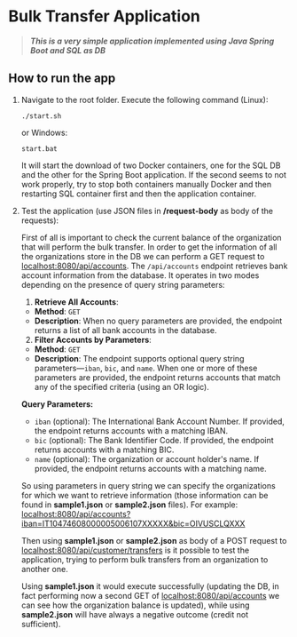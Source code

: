 # Bulk Transfer Application

>
> ***This is a very simple application implemented using Java Spring Boot and SQL as DB***
>

## How to run the app

1. Navigate to the root folder. Execute the following command (Linux):

    ```pwsh
    ./start.sh

    ```

    or Windows:

     ```pwsh
    start.bat

    ```

    It will start the download of two Docker containers, one for the SQL DB and the other for the Spring Boot application. If the second seems to not work properly, try to stop both containers manually Docker and then restarting SQL container first and then the application container.

2. Test the application (use JSON files in **/request-body** as body of the requests):

    First of all is important to check the current balance of the organization that will perform the bulk transfer. In order to get the information of all the organizations store in the DB we can perform a GET request to [localhost:8080/api/accounts](http://localhost:8080/api/accounts). The `/api/accounts` endpoint retrieves bank account information from the database. It operates in two modes depending on the presence of query string parameters:

    1. **Retrieve All Accounts**:  
    - **Method**: `GET`
    - **Description**: When no query parameters are provided, the endpoint returns a list of all bank accounts in the database.

    2. **Filter Accounts by Parameters**:  
    - **Method**: `GET`
    - **Description**: The endpoint supports optional query string parameters—`iban`, `bic`, and `name`. When one or more of these parameters are provided, the endpoint returns accounts that match any of the specified criteria (using an OR logic).

    **Query Parameters:**

    - `iban` (optional): The International Bank Account Number. If provided, the endpoint returns accounts with a matching IBAN.
    - `bic` (optional): The Bank Identifier Code. If provided, the endpoint returns accounts with a matching BIC.
    - `name` (optional): The organization or account holder's name. If provided, the endpoint returns accounts with a matching name.

    So using parameters in query string we can specify the organizations for which we want to retrieve information (those information can be found in **sample1.json** or **sample2.json** files). For example:
    [localhost:8080/api/accounts?iban=IT10474608000005006107XXXXX&bic=OIVUSCLQXXX](http://localhost:8080/api/accounts?iban=IT10474608000005006107XXXXX&bic=OIVUSCLQXXX)  

    Then using **sample1.json** or **sample2.json** as body of a POST request to [localhost:8080/api/customer/transfers](http://localhost:8080/api/customer/transfers) is it possible to test the application, trying to perform bulk transfers from an organization to another one.

    Using **sample1.json** it would execute successfully (updating the DB, in fact performing now a second GET of [localhost:8080/api/accounts](http://localhost:8080/api/accounts) we can see how the organization balance is updated), while using **sample2.json** will have always a negative outcome (credit not sufficient).
